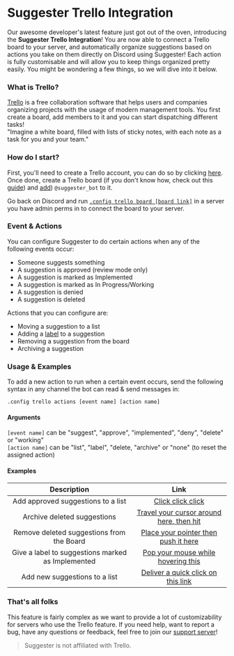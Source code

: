 # Suggester Trello Integration
Our awesome developer's latest feature just got out of the oven, introducing the **Suggester Trello Integration**! You are now able to connect a Trello board to your server, and automatically organize suggestions based on actions you take on them directly on Discord using Suggester! Each action is fully customisable and will allow you to keep things organized pretty easily. You might be wondering a few things, so we will dive into it below.

### What is Trello?
[Trello](https://trello.com) is a free collaboration software that helps users and companies organizing projects with the usage of modern management tools. You first create a board, add members to it and you can start dispatching different tasks!\
"Imagine a white board, filled with lists of sticky notes, with each note as a task for you and your team."

### How do I start?
First, you'll need to create a Trello account, you can do so by clicking [here](https://trello.com/signup). Once done, create a Trello board (if you don't know how, check out this [guide](https://trello.com/guide/create-a-board)) and [add](https://help.trello.com/article/717-adding-people-to-a-board)) `@suggester_bot` to it.

Go back on Discord and run [`.config trello board [board link]`](/topics/trello/board.md) in a server you have admin perms in to connect the board to your server.

### Event & Actions
You can configure Suggester to do certain actions when any of the following events occur:
- Someone suggests something
- A suggestion is approved (review mode only)
- A suggestion is marked as Implemented
- A suggestion is marked as In Progress/Working
- A suggestion is denied
- A suggestion is deleted

Actions that you can configure are:
- Moving a suggestion to a list
- Adding a [label](https://help.trello.com/article/797-adding-labels-to-cards) to a suggestion
- Removing a suggestion from the board
- Archiving a suggestion

### Usage & Examples
To add a new action to run when a certain event occurs, send the following syntax in any channel the bot can read & send messages in:

`.config trello actions [event name] [action name]`

#### Arguments
`[event name]` can be "suggest", "approve", "implemented", "deny", "delete" or "working"\
`[action name]` can be "list", "label", "delete, "archive" or "none" (to reset the assigned action)

#### Examples

| Description                                             | Link                                                                               |
|:-------------------------------------------------------:|:----------------------------------------------------------------------------------:|
| Add approved suggestions to a list                      | [Click click click](/topics/trello/approved-suggestions.md)                        |
| Archive deleted suggestions                             | [Travel your cursor around here, then hit](/topics/trello/deleted-suggestions.md)  |
| Remove deleted suggestions from the Board               | [Place your pointer then push it here](/topics/trello/deleted-suggestions.md)      |
| Give a label to suggestions marked as Implemented       | [Pop your mouse while hovering this](/topics/trello/marked-as-implemented.md)      |
| Add new suggestions to a list                           | [Deliver a quick click on this link](/topics/trello/new-suggestion.md)             |

### That's all folks
This feature is fairly complex as we want to provide a lot of customizability for servers who use the Trello feature. If you need help, want to report a bug, have any questions or feedback, feel free to join our [support server](https://suggester.js.org/support)!


> Suggester is not affiliated with Trello.